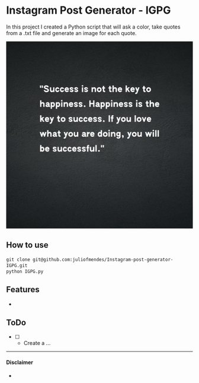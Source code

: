# Instagram Post Generator - IGPG


In this project I created a Python script that will ask a color, take quotes from a .txt file and generate an image for each quote.

![Preview of post](https://github.com/juliofmendes/Instagram-post-generator-IGPG/blob/main/example_line_7.jpg)


## How to use
```
git clone git@github.com:juliofmendes/Instagram-post-generator-IGPG.git
python IGPG.py
```

## Features
- 


## ToDo
* [ ] - Create a ...

---
#### Disclaimer
- 
